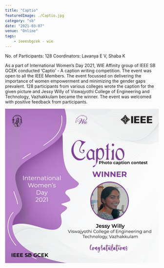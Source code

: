 ```yaml
---
title: "Captio"
featuredImage: ./Captio.jpg
category: "sb"
date: "2021-03-07"
venue: "Online"
tags:
    - ieeesbgcek - wie
---
```

No. of Participants: 128
Coordinators: Lavanya E V, Shaba K

As a part of International Women’s Day 2021, WIE Affinity group of IEEE SB GCEK conducted ‘Captio’ - A caption writing competition. The event was open to all the IEEE Members. The event focussed on delivering the importance of women empowerment and minimizing the gender gaps prevalent. 128 participants from various colleges wrote the caption for the given picture and Jessy Willy of Viswajyothi College of Engineering and Technology, Vazhakkulam became the winner. The event was welcomed with positive feedback from participants. 


![Winners](./captio2.jpg)